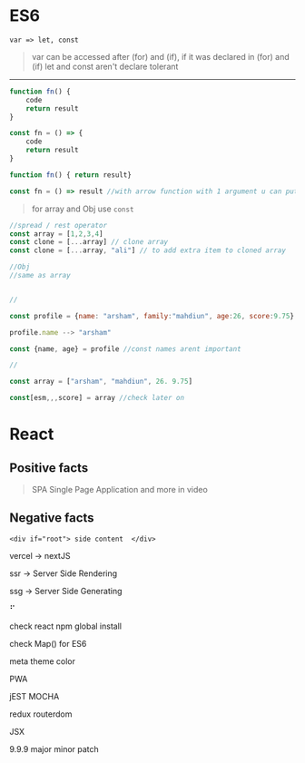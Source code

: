 # ES6
`var => let, const`
> var can be accessed after (for) and (if), if it was declared in (for) and (if)
> let and const aren't declare tolerant
<hr>

```js
function fn() {
    code
    return result
}

const fn = () => {
    code
    return result
}

function fn() { return result}

const fn = () => result //with arrow function with 1 argument u can put parentheses or not
```
> for array and Obj use `const`

```js
//spread / rest operator
const array = [1,2,3,4]
const clone = [...array] // clone array
const clone = [...array, "ali"] // to add extra item to cloned array

//Obj
//same as array


//

const profile = {name: "arsham", family:"mahdiun", age:26, score:9.75}

profile.name --> "arsham"

const {name, age} = profile //const names arent important

//

const array = ["arsham", "mahdiun", 26. 9.75]

const[esm,,,score] = array //check later on
```

# React
## Positive facts
> SPA Single Page Application
and more in video

## Negative facts
`<div if="root"> side content  </div>`

vercel -> nextJS

ssr -> Server Side Rendering

ssg -> Server Side Generating

⠋

check react npm global install

check Map() for ES6

meta theme color


PWA

jEST MOCHA

redux routerdom


JSX

9.9.9 major minor patch










